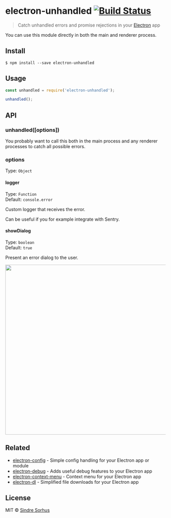# electron-unhandled [![Build Status](https://travis-ci.org/sindresorhus/electron-unhandled.svg?branch=master)](https://travis-ci.org/sindresorhus/electron-unhandled)

> Catch unhandled errors and promise rejections in your [Electron](http://electron.atom.io) app

You can use this module directly in both the main and renderer process.


## Install

```
$ npm install --save electron-unhandled
```


## Usage

```js
const unhandled = require('electron-unhandled');

unhandled();
```



## API

### unhandled([options])

You probably want to call this both in the main process and any renderer processes to catch all possible errors.

### options

Type: `Object`

#### logger

Type: `Function`<br>
Default: `console.error`

Custom logger that receives the error.

Can be useful if you for example integrate with Sentry.

#### showDialog

Type: `boolean`<br>
Default: `true`

Present an error dialog to the user.

<img src="screenshot.png" width="532">


## Related

- [electron-config](https://github.com/sindresorhus/electron-config) - Simple config handling for your Electron app or module
- [electron-debug](https://github.com/sindresorhus/electron-debug) - Adds useful debug features to your Electron app
- [electron-context-menu](https://github.com/sindresorhus/electron-context-menu) - Context menu for your Electron app
- [electron-dl](https://github.com/sindresorhus/electron-dl) - Simplified file downloads for your Electron app


## License

MIT © [Sindre Sorhus](https://sindresorhus.com)
